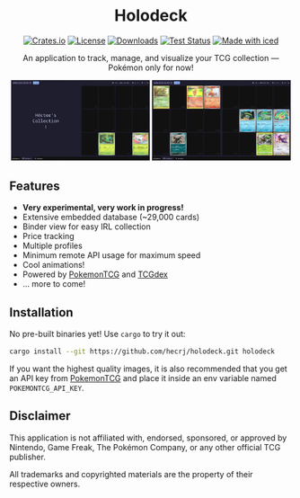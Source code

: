 <div align="center">

# Holodeck

[![Crates.io](https://img.shields.io/crates/v/holodeck.svg)](https://crates.io/crates/holodeck)
[![License](https://img.shields.io/crates/l/holodeck.svg)](https://github.com/hecrj/holodeck/blob/master/LICENSE)
[![Downloads](https://img.shields.io/crates/d/holodeck.svg)](https://crates.io/crates/holodeck)
[![Test Status](https://img.shields.io/github/actions/workflow/status/hecrj/holodeck/test.yml?branch=master&event=push&label=test)](https://github.com/hecrj/holodeck/actions)
[![Made with iced](https://iced.rs/badge.svg)](https://github.com/iced-rs/iced)

An application to track, manage, and visualize your TCG collection — Pokémon only for now!

<img alt="Holodeck - Binder" src="assets/binder.webp" width="49%">
<img alt="Holodeck - Adding" src="assets/mew.webp" width="49%">

</div>

## Features

- **Very experimental, very work in progress!**
- Extensive embedded database (~29,000 cards)
- Binder view for easy IRL collection
- Price tracking
- Multiple profiles
- Minimum remote API usage for maximum speed
- Cool animations!
- Powered by [PokemonTCG] and [TCGdex]
- ... more to come!

[PokemonTCG]: https://pokemontcg.io
[TCGdex]: https://tcgdex.dev


## Installation

No pre-built binaries yet! Use `cargo` to try it out:

```bash
cargo install --git https://github.com/hecrj/holodeck.git holodeck
```

If you want the highest quality images, it is also recommended that you get an API key
from [PokemonTCG] and place it inside an env variable named `POKEMONTCG_API_KEY`.


## Disclaimer

This application is not affiliated with, endorsed, sponsored, or approved by Nintendo, Game Freak, The Pokémon Company, or any other official TCG publisher.

All trademarks and copyrighted materials are the property of their respective owners.

